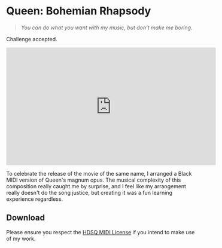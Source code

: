 # Queen: Bohemian Rhapsody

> *You can do what you want with my music, but don't make me boring.*

Challenge accepted.

<iframe width="560" height="315" src="https://www.youtube.com/embed/HjwzR3BqMZ4?si=W4YLHjW1JmsdSvqn" title="YouTube video player" frameborder="0" allow="accelerometer; autoplay; clipboard-write; encrypted-media; gyroscope; picture-in-picture; web-share" referrerpolicy="strict-origin-when-cross-origin" allowfullscreen></iframe>

To celebrate the release of the movie of the same name, I arranged a Black MIDI version of Queen's magnum opus. The musical complexity of this composition really caught me by surprise, and I feel like my arrangement really doesn't do the song justice, but creating it was a fun learning experience regardless.

## Download

Please ensure you respect the [HDSQ MIDI License](https://maddyguthridge.com/hdsq/license) if you intend to make use of my work.